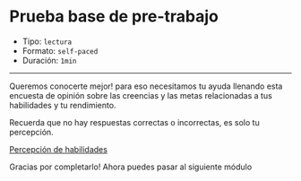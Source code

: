 # Prueba base de pre-trabajo

* Tipo: `lectura`
* Formato: `self-paced`
* Duración: `1min`

***

Queremos conocerte mejor! para eso necesitamos tu ayuda llenando esta encuesta
de opinión sobre las creencias y las metas relacionadas a
tus habilidades y tu rendimiento.

Recuerda que no hay respuestas correctas o incorrectas, es solo tu percepción.

[Percepción de habilidades](https://laboratoria.typeform.com/to/YUP758?email=xxxxx&fname=xxxxx&city=xxxxx&flow=xxxxx)

Gracias por completarlo! Ahora puedes pasar al siguiente módulo
